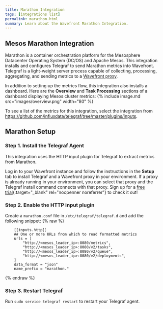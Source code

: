 ```yaml
---
title: Marathon Integration
tags: [integrations list]
permalink: marathon.html
summary: Learn about the Wavefront Marathon Integration.
---
```

## Mesos Marathon Integration

Marathon is a container orchestration platform for the Mesosphere Datacenter Operating System (DC/OS) and Apache Mesos.
This integration installs and configures Telegraf to send Marathon metrics into Wavefront. Telegraf is a light-weight server process capable of collecting, processing, aggregating, and sending metrics to a [Wavefront proxy](https://docs.wavefront.com/proxies.html).

In addition to setting up the metrics flow, this integration also installs a dashboard. Here are the **Overview** and **Task Processing** sections of a dashboard displaying Mesos cluster metrics:
{% include image.md src="images/overview.png" width="80" %}


To see a list of the metrics for this integration, select the integration from <https://github.com/influxdata/telegraf/tree/master/plugins/inputs>.
## Marathon Setup



### Step 1. Install the Telegraf Agent

This integration uses the HTTP input plugin for Telegraf to extract metrics from Marathon.

Log in to your Wavefront instance and follow the instructions in the **Setup** tab to install Telegraf and a Wavefront proxy in your environment. If a proxy is already running in your environment, you can select that proxy and the Telegraf install command connects with that proxy. Sign up for a [free trial](http://wavefront.com/sign-up/?utm_source=docs.vmware.com&utm_medium=referral&utm_campaign=docs-front-page){:target="_blank" rel="noopenner noreferrer"} to check it out!

### Step 2. Enable the HTTP input plugin

Create a `marathon.conf` file in `/etc/telegraf/telegraf.d` and add the following snippet:
{% raw %}
   ```
       [[inputs.http]]
       ## One or more URLs from which to read formatted metrics
       urls = [
           "http://<mesos_leader_ip>:8080/metrics",
           "http://<mesos_leader_ip>:8080/v2/tasks",
           "http://<mesos_leader_ip>:8080/v2/queue",
           "http://<mesos_leader_ip>:8080/v2/deployments",
       ]
       data_format = "json"
       name_prefix = "marathon."
   ```
{% endraw %}

### Step 3. Restart Telegraf

Run `sudo service telegraf restart` to restart your Telegraf agent.

